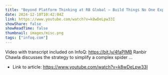 ```yaml
---
title: "Beyond Platform Thinking at RB Global – Build Things No One Expects, in a Place No One Expects It"
date: 2024-12-10T10:42:04Z
link: https://www.youtube.com/watch?v=k8wDeLpw33I
showShare: false
showReadTime: false
thumbnail: images/misc.png
tags: ["infoq.com"]
---
```

Video with transcript included on InfoQ: https://bit.ly/4faPlMB Ranbir Chawla discusses the strategy to simplify a complex spider ...

- Link to article: https://www.youtube.com/watch?v=k8wDeLpw33I